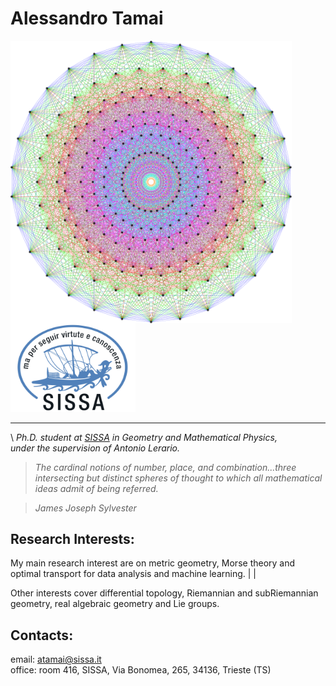 
# Alessandro Tamai


<img align="left" width="450" src="https://github.com/aleetamai/aleetamai.github.io/blob/main/docs/assets/images/Lie_groups.png" />


<img src="https://github.com/aleetamai/aleetamai.github.io/blob/main/docs/assets/images/sissalogo.png" width="200" />

---------

\\
​_Ph.D. student at [SISSA](https://www.sissa.it) in Geometry and Mathematical Physics, 
\
under the supervision of Antonio Lerario._





>_The cardinal notions of number, place, and combination...three intersecting but distinct spheres of thought to which all mathematical ideas admit of being referred._

>_James Joseph Sylvester_

</p>
<p>
<p>
<p>
<p>
<p>
  
## Research Interests:

My main research interest are on metric geometry, Morse theory and optimal transport for data analysis and machine learning.   |
                                                                                                                               |

Other interests cover differential topology, Riemannian and subRiemannian geometry, real algebraic geometry and Lie groups.



## Contacts:

email:  atamai@sissa.it
\
office: room 416, SISSA, Via Bonomea, 265, 34136, Trieste (TS)


